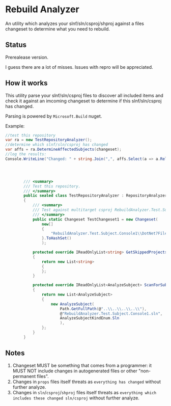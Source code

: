 # Rebuild Analyzer

An utility which analyzes your slnf/sln/csproj/shproj against a files changeset to determine what you need to rebuild.

## Status

Prerealease version.

I guess there are a lot of misses. Issues with repro will be appreciated.

## How it works

This utility parse your slnf/sln/csproj files to discover all included items and check it against an imcoming changeset to determine if this slnf/sln/csproj has changed.

Parsing is powered by `Microsoft.Build` nuget.

Example:

```C#
//test this repository
var ra = new TestRepositoryAnalyzer();
//determine which slnf/sln/csproj has changed
var affs = ra.DetermineAffectedSubjects(changeset);
//log the results:
Console.WriteLine("Changed: " + string.Join(",", affs.Select(a => a.RelativeFilePath)));




        /// <summary>
        /// Test this repository.
        /// </summary>
        public sealed class TestRepositoryAnalyzer : RepositoryAnalyzer
        {
            /// <summary>
            /// Test against multitarget csproj RebuildAnalyzer.Test.Subject.Console1
            /// </summary>
            public static Changeset TestChangeset1 = new Changeset(
                new[]
                {
                    "RebuildAnalyzer.Test.Subject.Console1\\DotNet7File.cs"
                }.ToHashSet()
                );

            protected override IReadOnlyList<string> GetSkippedProjects()
            {
                return new List<string>
                {
                };
            }

            protected override IReadOnlyList<AnalyzeSubject> ScanForSubjects()
            {
                return new List<AnalyzeSubject>
                {
                    new AnalyzeSubject(
                        Path.GetFullPath(@"..\\..\\..\\..\\"),
                        @"RebuildAnalyzer.Test.Subject.Console1.sln",
                        AnalyzeSubjectKindEnum.Sln
                        ),
                };
            }
        }

```

## Notes

1. Changeset MUST be something that comes from a programmer: it MUST NOT include changes in autogenerated files or other "non-permanent files".
2. Changes in `props` files itself threats as `everything has changed` without further analyze.
3. Changes in `sln`/`csproj`/`shproj` files itself threats as `everything which includes these changed sln/csproj` without further analyze.

